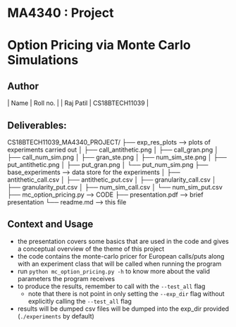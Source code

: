 # MA4340 : Project 
# Option Pricing via Monte Carlo Simulations

## Author

| Name      | Roll no.       |
| Raj Patil | CS18BTECH11039 |


## Deliverables:

CS18BTECH11039_MA4340_PROJECT/
├── exp_res_plots                 --> plots of experiments carried out
│  ├── call_antithetic.png
│  ├── call_gran.png
│  ├── call_num_sim.png
│  ├── gran_ste.png
│  ├── num_sim_ste.png
│  ├── put_antithetic.png
│  ├── put_gran.png
│  └── put_num_sim.png
├── base_experiments             --> data store for the experiments
│  ├── antithetic_call.csv
│  ├── antithetic_put.csv
│  ├── granularity_call.csv
│  ├── granularity_put.csv
│  ├── num_sim_call.csv
│  └── num_sim_put.csv
├── mc_option_pricing.py        --> CODE 
├── presentation.pdf            --> brief presentation
└── readme.md                   --> this file


## Context and Usage

 - the presentation covers some basics that are used in the code and
   gives a conceptual overview of the theme of this project
 - the code contains the monte-carlo pricer for European calls/puts
   along with an experiment class that will be called when running the
   program
 - run `python mc_option_pricing.py -h` to know more about the valid
   parameters the program receives
 - to produce the results, remember to call with the `--test_all` flag
   - note that there is not point in only setting the `--exp_dir` flag
     without explicitly calling the `--test_all` flag
 - results will be dumped csv files will be dumped into the exp_dir provided (`./experiments` by default) 
